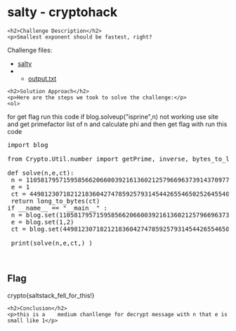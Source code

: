 <title>salty - cryptohack</title>

<!DOCTYPE html>
<html>

<body>
    <h1>salty - cryptohack</h1>

    <h2>Challenge Description</h2>
    <p>Smallest exponent should be fastest, right?

Challenge files:
  - <a href="https://cryptohack.org/static/challenges/salty_9854bdcadc3f8b8f58008a24d392c1bf.py">salty</a>
  -   - <a href="https://cryptohack.org/static/challenges/output_95f558e889cc66920c24a961f1fb8181.txt">output.txt</a>

 </p>
 
    <h2>Solution Approach</h2>
    <p>Here are the steps we took to solve the challenge:</p>
    <ol>
for get flag run this code if blog.solveup("isprine",n) not working use site and get primefactor list of n and calculate phi and then get flag with run this code
<pre>
import blog
 
from Crypto.Util.number import getPrime, inverse, bytes_to_long, long_to_bytes

def solve(n,e,ct):
 n = 110581795715958566206600392161360212579669637391437097703685154237017351570464767725324182051199901920318211290404777259728923614917211291562555864753005179326101890427669819834642007924406862482343614488768256951616086287044725034412802176312273081322195866046098595306261781788276570920467840172004530873767
 e = 1
 ct = 44981230718212183604274785925793145442655465025264554046028251311164494127485
 return long_to_bytes(ct)
if __name__ == "__main__" :
 n = blog.set(110581795715958566206600392161360212579669637391437097703685154237017351570464767725324182051199901920318211290404777259728923614917211291562555864753005179326101890427669819834642007924406862482343614488768256951616086287044725034412802176312273081322195866046098595306261781788276570920467840172004530873767,1)                                                                
 e = blog.set(1,2)
 ct = blog.set(44981230718212183604274785925793145442655465025264554046028251311164494127485,3)

 print(solve(n,e,ct,) )
</pre>
 
</pre>
    </ol>
<br>
    <h2>Flag</h2>
    <p class="flag">crypto{saltstack_fell_for_this!}</p>

    <h2>Conclusion</h2>
    <p>this is a    medium chanllenge for decrypt message with n that e is small like 1</p>
</body>
</html>




